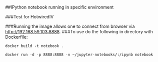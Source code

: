 ##IPython notebook running in specific environment

###Test for HotwiredIV

###Running the image allows one to connect from browser via http://192.168.59.103:8888.
###To use do the following in directory with Dockerfile:

`docker build -t notebook .`

`docker run -d -p 8888:8888 -v ~/jupyter-notebooks/:/ipynb notebook`
 

